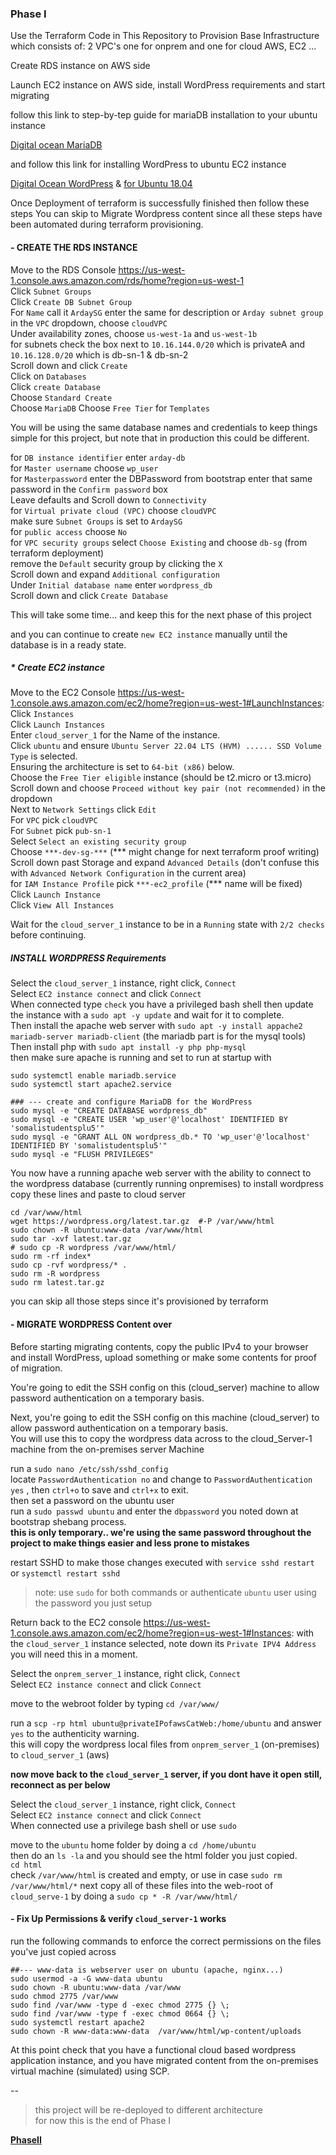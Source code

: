 ### Phase I

Use the Terraform Code in This Repository to Provision Base Infrastructure which consists of: 2 VPC's one for onprem and one for cloud AWS, EC2 ...

Create RDS instance on AWS side

Launch EC2 instance on AWS side, install WordPress requirements and start migrating

follow this link to step-by-tep guide for mariaDB installation to your ubuntu instance

[Digital ocean MariaDB](https://www.digitalocean.com/community/tutorials/how-to-install-mariadb-on-ubuntu-20-04)

and follow this link for installing WordPress to ubuntu EC2 instance

[Digital Ocean WordPress](https://www.digitalocean.com/community/tutorials/how-to-install-wordpress-on-ubuntu-20-04-with-a-lamp-stack)
& [for Ubuntu 18.04](https://www.digitalocean.com/community/tutorials/install-wordpress-on-ubuntu)

Once Deployment of terraform is successfully finished then follow these steps
You can skip to Migrate Wordpress content since all these steps have been automated during terraform provisioning.
#### - CREATE THE RDS INSTANCE

Move to the RDS Console https://us-west-1.console.aws.amazon.com/rds/home?region=us-west-1  
Click `Subnet Groups`  
Click `Create DB Subnet Group`  
For `Name` call it `ArdaySG`
enter the same for description or `Arday subnet group`
in the `VPC` dropdown, choose `cloudVPC`  
Under availability zones, choose `us-west-1a` and `us-west-1b`  
for subnets check the box next to `10.16.144.0/20` which is privateA and `10.16.128.0/20` which is db-sn-1 & db-sn-2  
Scroll down and click `Create`  
Click on `Databases`  
Click `create Database`  
Choose `Standard Create`  
Choose `MariaDB`
Choose `Free Tier` for `Templates`  

You will be using the same database names and credentials to keep things simple for this project, but note that in production this could be different.

for `DB instance identifier` enter `arday-db`  
for `Master username` choose `wp_user`  
for `Masterpassword` enter the DBPassword from bootstrap
enter that same password in the `Confirm password` box  
Leave defaults and Scroll down to `Connectivity`  
for `Virtual private cloud (VPC)` choose `cloudVPC`  
make sure `Subnet Groups` is set to `ArdaySG`  
for `public access` choose `No`  
for `VPC security groups` select `Choose Existing` and choose  `db-sg` (from terraform deployment)  
remove the `Default` security group by clicking the `X`    
Scroll down and expand `Additional configuration`  
Under `Initial database name` enter `wordpress_db`  
Scroll down and click `Create Database`  

This will take some time... and keep this for the next phase of this project 

and you can continue to create `new EC2 instance` manually until the database is in a ready state.

##### * Create EC2 instance

Move to the EC2 Console https://us-west-1.console.aws.amazon.com/ec2/home?region=us-west-1#LaunchInstances:  
Click `Instances`  
Click `Launch Instances`  
Enter `cloud_server_1` for the Name of the instance.  
Click `ubuntu` and ensure `Ubuntu Server 22.04 LTS (HVM) ...... SSD Volume Type` is selected.  
Ensuring the architecture is set to `64-bit (x86)` below.    
Choose the `Free Tier eligible` instance (should be t2.micro or t3.micro)  
Scroll down and choose `Proceed without key pair (not recommended)` in the dropdown  
Next to `Network Settings` click `Edit`  
For `VPC` pick `cloudVPC`  
For `Subnet` pick `pub-sn-1`  
Select `Select an existing security group`  
Choose `***-dev-sg-***` (*** might change for next terraform proof writing)  
Scroll down past Storage and expand `Advanced Details` (don't confuse this with `Advanced Network Configuration` in the current area)  
for `IAM Instance Profile` pick `***-ec2_profile` (*** name will be fixed)  
Click `Launch Instance`  
Click `View All Instances`  

Wait for the `cloud_server_1` instance to be in a `Running` state with `2/2 checks` before continuing.

##### INSTALL WORDPRESS Requirements

Select the `cloud_server_1` instance, right click, `Connect`  
Select `EC2 instance connect` and click `Connect`  
When connected type `check` you have a privileged bash shell
then update the instance with a `sudo apt -y update` and wait for it to complete.  
Then install the apache web server with `sudo apt -y install appache2 mariadb-server mariadb-client`  (the mariadb part is for the mysql tools)
Then install php with `sudo apt install -y php php-mysql`  
then make sure apache is running and set to run at startup with 

```
sudo systemctl enable mariadb.service
sudo systemctl start apache2.service

### --- create and configure MariaDB for the WordPress
sudo mysql -e "CREATE DATABASE wordpress_db"
sudo mysql -e "CREATE USER 'wp_user'@'localhost' IDENTIFIED BY 'somalistudentsplu5'"
sudo mysql -e "GRANT ALL ON wordpress_db.* TO 'wp_user'@'localhost' IDENTIFIED BY 'somalistudentsplu5'"
sudo mysql -e "FLUSH PRIVILEGES"
```

You now have a running apache web server with the ability to connect to the wordpress database (currently running onpremises)
to install wordpress copy these lines and paste to cloud server
```
cd /var/www/html
wget https://wordpress.org/latest.tar.gz  #-P /var/www/html
sudo chown -R ubuntu:www-data /var/www/html
sudo tar -xvf latest.tar.gz
# sudo cp -R wordpress /var/www/html/
sudo rm -rf index*
sudo cp -rvf wordpress/* .
sudo rm -R wordpress
sudo rm latest.tar.gz

```
you can skip all those steps since it's provisioned by terraform
#### - MIGRATE WORDPRESS Content over
Before starting migrating contents, copy the public IPv4 to your browser and install WordPress, upload something or make some contents for proof of migration.

You're going to edit the SSH config on this (cloud_server) machine to allow password authentication on a temporary basis.  

Next, you're going to edit the SSH config on this machine (cloud_server) to allow password authentication on a temporary basis.  
You will use this to copy the wordpress data across to the cloud_Server-1 machine from the on-premises server Machine  

run a `sudo nano /etc/ssh/sshd_config`  
locate `PasswordAuthentication no` and change to `PasswordAuthentication yes` , then `ctrl+o` to save and `ctrl+x` to exit.  
then set a password on the ubuntu user  
run a `sudo passwd ubuntu` and enter the `dbpassword` you noted down at bootstrap shebang process.  
**this is only temporary.. we're using the same password throughout the project to make things easier and less prone to mistakes**

restart SSHD to make those changes executed with `service sshd restart`  or `systemctl restart sshd`
> note: use `sudo` for both commands or authenticate `ubuntu` user using the password you just setup

Return back to the EC2 console https://us-west-1.console.aws.amazon.com/ec2/home?region=us-west-1#Instances: 
with the `cloud_server_1` instance selected, note down its `Private IPV4 Address` you will need this in a moment.  

Select the `onprem_server_1` instance, right click, `Connect`  
Select `EC2 instance connect` and click `Connect`  

move to the webroot folder by typing `cd /var/www/`  

run a `scp -rp html ubuntu@privateIPofawsCatWeb:/home/ubuntu` and answer `yes` to the authenticity warning.  
this will copy the wordpress local files from `onprem_server_1` (on-premises) to `cloud_server_1` (aws)

**now move back to the `cloud_server_1` server, if you dont have it open still, reconnect as per below**

Select the `cloud_server_1` instance, right click, `Connect`  
Select `EC2 instance connect` and click `Connect`  
When connected use a privilege bash shell or use `sudo`

move to the `ubuntu` home folder by doing a `cd /home/ubuntu`  
then do an `ls -la` and you should see the html folder you just copied.  
`cd html`  
check `/var/www/html` is created and empty, or use in case `sudo rm /var/www/html/*`
next copy all of these files into the web-root of `cloud_serve-1` by doing a `sudo cp * -R /var/www/html/`

#### - Fix Up Permissions & verify `cloud_server-1` works

run the following commands to enforce the correct permissions on the files you've just copied across

```
##--- www-data is webserver user on ubuntu (apache, nginx...)
sudo usermod -a -G www-data ubuntu
sudo chown -R ubuntu:www-data /var/www
sudo chmod 2775 /var/www
sudo find /var/www -type d -exec chmod 2775 {} \;
sudo find /var/www -type f -exec chmod 0664 {} \;
sudo systemctl restart apache2
sudo chown -R www-data:www-data  /var/www/html/wp-content/uploads
```
At this point check that you have a functional cloud based wordpress application instance, and you have migrated content from the on-premises virtual machine (simulated) using SCP.


--

> this project will be re-deployed to different architecture <br>
for now this is the end of Phase I

[**PhaseII**](https://github.com/MoRoble/AWS-Projects/tree/main/DataBase-Migration/phaseII)
